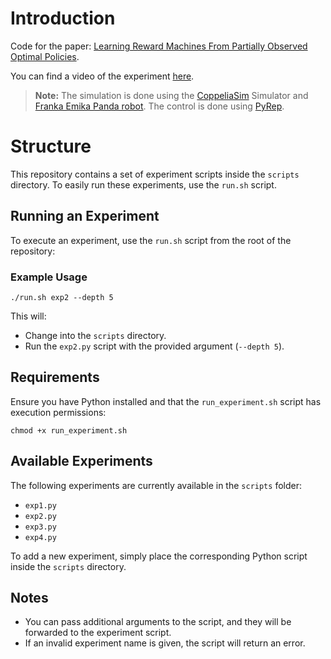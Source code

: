 # Introduction 


Code for the paper: [Learning Reward Machines From Partially Observed Optimal Policies](https://arxiv.org/pdf/2502.03762). 

You can find a video of the experiment [here](https://mlshehab.github.io/images/lrm_panda_arm_stacking.mp4).

> **Note:** The simulation is done using the [CoppeliaSim](https://www.coppeliarobotics.com/) Simulator and [Franka Emika Panda robot](https://frankaemika.github.io/docs/index.html). The control is done using [PyRep](https://github.com/stepjam/PyRep).

# Structure

This repository contains a set of experiment scripts inside the `scripts` directory. To easily run these experiments, use the `run.sh` script.

## Running an Experiment

To execute an experiment, use the `run.sh` script from the root of the repository:

### Example Usage
```
./run.sh exp2 --depth 5
```

This will:
- Change into the `scripts` directory.
- Run the `exp2.py` script with the provided argument (`--depth 5`).


## Requirements

Ensure you have Python installed and that the `run_experiment.sh` script has execution permissions:
```
chmod +x run_experiment.sh
```

## Available Experiments

The following experiments are currently available in the `scripts` folder:

- `exp1.py`
- `exp2.py`
- `exp3.py`
- `exp4.py`

To add a new experiment, simply place the corresponding Python script inside the `scripts` directory.

## Notes

- You can pass additional arguments to the script, and they will be forwarded to the experiment script.
- If an invalid experiment name is given, the script will return an error.

